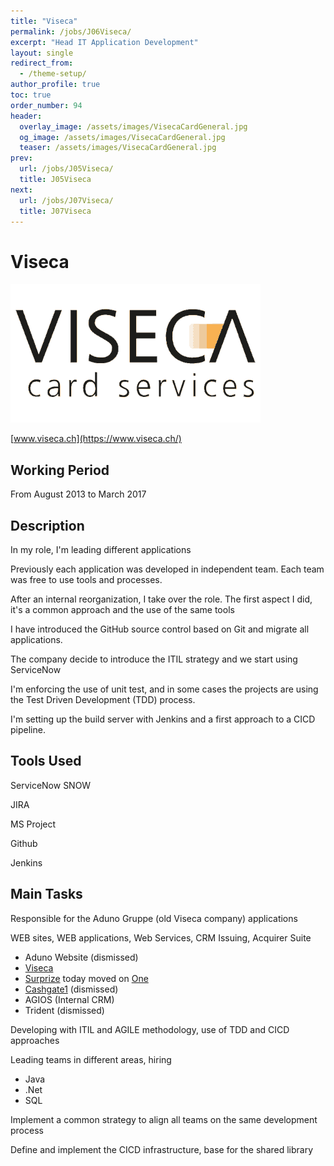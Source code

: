 ```yaml
---
title: "Viseca"
permalink: /jobs/J06Viseca/
excerpt: "Head IT Application Development"
layout: single
redirect_from:
  - /theme-setup/
author_profile: true
toc: true
order_number: 94
header:
  overlay_image: /assets/images/VisecaCardGeneral.jpg
  og_image: /assets/images/VisecaCardGeneral.jpg
  teaser: /assets/images/VisecaCardGeneral.jpg
prev:
  url: /jobs/J05Viseca/
  title: J05Viseca
next:
  url: /jobs/J07Viseca/
  title: J07Viseca
---
```

# Viseca

![Viseca](/assets/images/L_VIS_MCV_A4_4f_rgb_1707.png)

[www.viseca.ch](https://www.viseca.ch/)

## Working Period
From August 2013 to March 2017

## Description
In my role, I'm leading different applications

Previously each application was developed in independent team.
Each team was free to use tools and processes.

After an internal reorganization, I take over the role.
The first aspect I did, it's a common approach and the use of the same tools

I have introduced the GitHub source control based on Git and migrate all applications.

The company decide to introduce the ITIL strategy and we start using ServiceNow

I'm enforcing the use of unit test, 
and in some cases the projects are using the Test Driven Development (TDD) process.

I'm setting up the build server with Jenkins and a first approach to a CICD pipeline.

## Tools Used
ServiceNow SNOW

JIRA

MS Project

Github

Jenkins

## Main Tasks
Responsible for the Aduno Gruppe (old Viseca company) applications

WEB sites, WEB applications, Web Services, CRM Issuing, Acquirer Suite
- Aduno Website (dismissed)
- [Viseca](https://www.viseca.ch)
- [Surprize](https://one-digitalservice.ch/public/en/surprize) today moved on [One](https://one-digitalservice.ch/)
- [Cashgate1](https://www.cashgate.ch/) (dismissed)
- AGIOS (Internal CRM)
- Trident (dismissed)

Developing with ITIL and AGILE methodology, use of TDD and CICD approaches

Leading teams in different areas, hiring
- Java
- .Net
- SQL

Implement a common strategy to align all teams on the same development process  

Define and implement the CICD infrastructure, base for the shared library